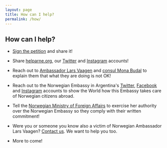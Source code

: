 ```yaml
---
layout: page
title: How can I help?
permalink: /how/
---
```


## How can I help?

* <a href="https://www.change.org/p/norwegian-embassy-in-argentina-return-medical-coverage-to-a-norwegian-citizen-in-argentina/" target="_blank" rel="noopener noreferrer">Sign the petition</a> and share it!

* Share <a href="https://helpArne.org" target="_blank" rel="noopener noreferrer">helparne.org</a>, our <a href="https://twitter.com/helparne" target="_blank" rel="noopener noreferrer">Twitter</a> and <a href="https://www.instagram.com/helparnenow" target="_blank" rel="noopener noreferrer">Instagram</a> accounts!

* Reach out to <a href="mailto:Lars.Ole.Vaagen@mfa.no?subject=#helpArne!">Ambassador Lars Vaagen</a> and <a href="mailto:Mona.Helen.Budal@mfa.no?subject=#helpArne!">consul Mona Budal</a> to explain them that what they are doing is not OK!

* Reach out to the Norwegian Embassy in Argentina's [Twitter](https://www.twitter.com/NoruegaenARG), [Facebook](https://www.facebook.com/EmbajadaDeNoruegaEnArgentina/) and [Instagram](https://www.instagram.com/noruegaargentina) accounts to show the World how this Embassy takes care of Norwegian citizens abroad.

* Tell the [Norwegian Ministry of Foreign Affairs](Ine.Eriksen.Soreide@mfa.no) to exercise her authority over the Norwegian Embassy so they comply with their written commitment!

* Were you or someone you know also a victim of Norwegian Ambassador Lars Vaagen? [Contact us](hi@helpArne.org). We want to help you too.

* More to come!
